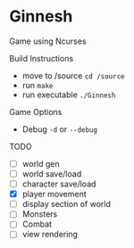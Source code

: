 # Ginnesh
Game using Ncurses

Build Instructions
* move to /source `cd /source`
* run `make`
* run executable `./Ginnesh`

Game Options
* Debug `-d` or `--debug`

TODO
- [ ] world gen
- [ ] world save/load
- [ ] character save/load
- [x] player movement
- [ ] display section of world
- [ ] Monsters
- [ ] Combat
- [ ] view rendering